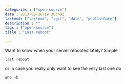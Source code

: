 ```yaml
---
categories : ["open-source"]
date : 2013-03-16T19:30:49Z
lastmod: ["lastmod", ":git", "date", "publishDate"]
description : ""
tags : ["open-source"]
title : "Last reboot"

---
```



Want to know when your server rebooted lately? Simple

    last reboot

or in case you really only want to see the very last one do

    who -b

